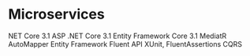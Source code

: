 # Microservices

NET Core 3.1
ASP .NET Core 3.1
Entity Framework Core 3.1
MediatR
AutoMapper
Entity Framework Fluent API
XUnit, FluentAssertions
CQRS
